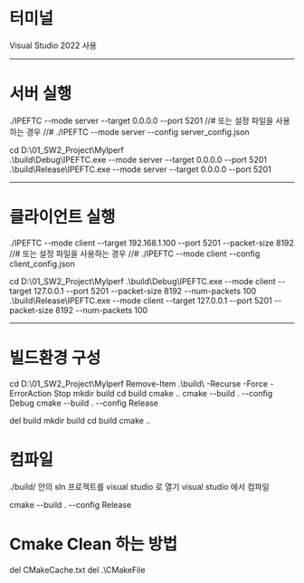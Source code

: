 # 터미널
Visual Studio 2022 사용

---

# 서버 실행

./IPEFTC --mode server --target 0.0.0.0 --port 5201
//# 또는 설정 파일을 사용하는 경우
//# ./IPEFTC --mode server --config server_config.json

cd D:\01_SW2_Project\MyIperf\
.\build\Debug\IPEFTC.exe --mode server --target 0.0.0.0 --port 5201
.\build\Release\IPEFTC.exe --mode server --target 0.0.0.0 --port 5201


---

# 클라이언트 실행
./IPEFTC --mode client --target 192.168.1.100 --port 5201 --packet-size 8192 
//# 또는 설정 파일을 사용하는 경우
//# ./IPEFTC --mode client --config client_config.json

cd D:\01_SW2_Project\MyIperf
.\build\Debug\IPEFTC.exe --mode client --target 127.0.0.1 --port 5201 --packet-size 8192 --num-packets 100
.\build\Release\IPEFTC.exe --mode client --target 127.0.0.1 --port 5201 --packet-size 8192 --num-packets 100

---

# 빌드환경 구성
cd D:\01_SW2_Project\MyIperf
Remove-Item .\build\ -Recurse -Force -ErrorAction Stop
mkdir build
cd build
cmake ..
cmake --build . --config Debug
cmake --build . --config Release

del build
mkdir build
cd build
cmake ..

# 컴파일
./build/ 안의 sln 프로젝트를 visual studio 로 열기
visual studio 에서 컴파일

cmake --build . --config Release



# Cmake Clean 하는 방법
del CMakeCache.txt
del .\CMakeFile
